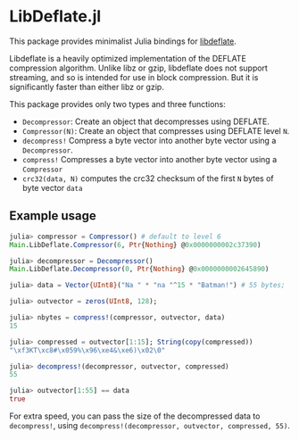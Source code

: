 # LibDeflate.jl

This package provides minimalist Julia bindings for [libdeflate](https://github.com/ebiggers/libdeflate).

Libdeflate is a heavily optimized implementation of the DEFLATE compression algorithm. Unlike libz or gzip, libdeflate does not support streaming, and so is intended for use in block compression. But it is significantly faster than either libz or gzip.

This package provides only two types and three functions:

* `Decompressor`: Create an object that decompresses using DEFLATE.
* `Compressor(N)`: Create an object that compresses using DEFLATE level `N`.
* `decompress!` Compress a byte vector into another byte vector using a `Decompressor`.
* `compress!` Compresses a byte vector into another byte vector using a `Compressor`
* `crc32(data, N)` computes the crc32 checksum of the first `N` bytes of byte vector `data`

## Example usage
```julia
julia> compressor = Compressor() # default to level 6
Main.LibDeflate.Compressor(6, Ptr{Nothing} @0x0000000002c37390)

julia> decompressor = Decompressor()
Main.LibDeflate.Decompressor(0, Ptr{Nothing} @0x0000000002645890)

julia> data = Vector{UInt8}("Na " * "na "^15 * "Batman!") # 55 bytes;

julia> outvector = zeros(UInt8, 128);

julia> nbytes = compress!(compressor, outvector, data)
15

julia> compressed = outvector[1:15]; String(copy(compressed))
"\xf3KT\xc8#\x059%\x96\xe4&\xe6)\x02\0"

julia> decompress!(decompressor, outvector, compressed)
55

julia> outvector[1:55] == data
true
```

For extra speed, you can pass the size of the decompressed data to `decompress!`, using `decompress!(decompressor, outvector, compressed, 55)`.
